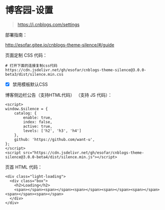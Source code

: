 # 博客园-设置

> https://i.cnblogs.com/settings

部署指南：

http://esofar.gitee.io/cnblogs-theme-silence/#/guide

页面定制 CSS 代码：

```
# 打开下面的连接复制css代码
https://cdn.jsdelivr.net/gh/esofar/cnblogs-theme-silence@3.0.0-beta3/dist/silence.min.css
```
- [x] 禁用模板默认CSS

博客侧边栏公告（支持HTML代码） （支持 JS 代码）：

```
<script>
window.$silence = {
    catalog: {
        enable: true,
        index: false,
        active: true,
        levels: ['h2', 'h3', 'h4']
    },
    github: 'https://github.com/want-u',
};
</script>
<script src="https://cdn.jsdelivr.net/gh/esofar/cnblogs-theme-silence@3.0.0-beta4/dist/silence.min.js"></script>
```
页首 HTML 代码：

```
<div class="light-loading">
  <div class="box">
    <h2>Loading</h2>
    <span></span><span></span><span></span><span></span><span></span><span></span><span></span>
  </div>
</div>
```
